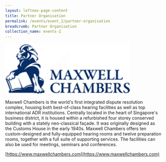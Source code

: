 ```yaml
---
layout: leftnav-page-content
title: Partner Organisation
permalink: /events/event_2/partner-organisation
breadcrumb: Partner Organisation
collection_name: events-2
---
```



<img src="/images/events/maxwell_chambers.png" alt="maxwell chamber logo" style="width:400px">

Maxwell Chambers is the world's first integrated dispute resolution complex, housing both best-of-class hearing facilities as well as top international ADR institutions. Centrally located in the heart of Singapore's business district, it is housed within a refurbished four storey conserved building with a stately neo-classical façade. It was originally designed as the Customs House in the early 1940s. Maxwell Chambers offers ten custom-designed and fully-equipped hearing rooms and twelve preparation rooms, together with a full suite of supporting services. The facilities can also be used for meetings, seminars and conferences.

[https://www.maxwellchambers.com](https://www.maxwellchambers.com)
